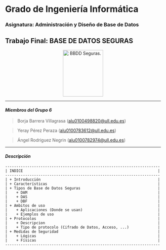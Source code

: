 # Grado de Ingeniería Informática 

### Asignatura: Administración y Diseño de Base de Datos 

## Trabajo Final: BASE DE DATOS SEGURAS

<p align="Center">
    <img src="http://blog.hostdime.com.co/wp-content/uploads/seguridad-en-la-base-de-datos-desarrollo-aplicacion-426x480.png" title="BBDD Seguras." width="130" height="150">
</p>

---
#### *Miembros del Grupo 6*

> Borja Barrera Villagrasa (alu0100498820@ull.edu.es)

> Yeray Pérez Peraza (alu0100783612@ull.edu.es)

> Ángel Rodriguez Negrin (alu0100782974@ull.edu.es)

---
#### *Descripción*

    ----------------------------------------------------------------------
    | INDICE                                                             |
    ----------------------------------------------------------------------
    | + Introducción                                                     |
    | + Características                                                  |
    | + Tipos de Base de Datos Seguras                                   |
    |    + DAM                                                           |
    |    + DAS                                                           |
    |    + DBF                                                           |
    | + Ambitos de uso                                                   |
    |    + Aplicaciones (Donde se usan)                                  |
    |    + Ejemplos de uso                                               |
    | + Protocolos                                                       |
    |    + Descripcion                                                   |
    |    + Tipo de protocolo (Cifrado de Datos, Acceso, ...)             |
    | + Medidas de Seguridad                                             |
    |    + Lógicas                                                       |
    |    + Físicas                                                       |
    ----------------------------------------------------------------------


